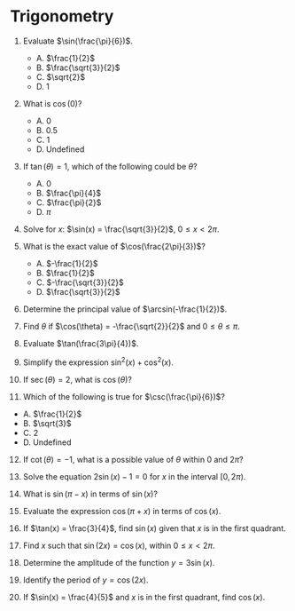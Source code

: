 # Trigonometry

1. Evaluate $\sin(\frac{\pi}{6})$.
   - A. $\frac{1}{2}$
   - B. $\frac{\sqrt{3}}{2}$
   - C. $\sqrt{2}$
   - D. 1

2. What is $\cos(0)$?
   - A. 0
   - B. 0.5
   - C. 1
   - D. Undefined

3. If $\tan(\theta) = 1$, which of the following could be $\theta$?
   - A. $0$
   - B. $\frac{\pi}{4}$
   - C. $\frac{\pi}{2}$
   - D. $\pi$

4. Solve for $x$: $\sin(x) = \frac{\sqrt{3}}{2}$, $0 \leq x < 2\pi$.

5. What is the exact value of $\cos(\frac{2\pi}{3})$?
   - A. $-\frac{1}{2}$
   - B. $\frac{1}{2}$
   - C. $-\frac{\sqrt{3}}{2}$
   - D. $\frac{\sqrt{3}}{2}$

6. Determine the principal value of $\arcsin(-\frac{1}{2})$.

7. Find $\theta$ if $\cos(\theta) = -\frac{\sqrt{2}}{2}$ and $0 \leq \theta \leq \pi$.

8. Evaluate $\tan(\frac{3\pi}{4})$.

9. Simplify the expression $\sin^2(x) + \cos^2(x)$.

10. If $\sec(\theta) = 2$, what is $\cos(\theta)$?

11. Which of the following is true for $\csc(\frac{\pi}{6})$?
   - A. $\frac{1}{2}$
   - B. $\sqrt{3}$
   - C. 2
   - D. Undefined

12. If $\cot(\theta) = -1$, what is a possible value of $\theta$ within $0$ and $2\pi$?

13. Solve the equation $2\sin(x) - 1 = 0$ for $x$ in the interval $[0, 2\pi)$. 

14. What is $\sin(\pi - x)$ in terms of $\sin(x)$?

15. Evaluate the expression $\cos(\pi + x)$ in terms of $\cos(x)$. 

16. If $\tan(x) = \frac{3}{4}$, find $\sin(x)$ given that $x$ is in the first quadrant. 

17. Find $x$ such that $\sin(2x) = \cos(x)$, within $0 \leq x < 2\pi$.

18. Determine the amplitude of the function $y = 3\sin(x)$. 

19. Identify the period of $y = \cos(2x)$. 

20. If $\sin(x) = \frac{4}{5}$ and $x$ is in the first quadrant, find $\cos(x)$. 
